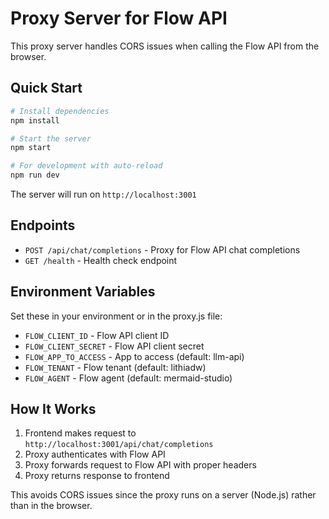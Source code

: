 # Proxy Server for Flow API

This proxy server handles CORS issues when calling the Flow API from the browser.

## Quick Start

```bash
# Install dependencies
npm install

# Start the server
npm start

# For development with auto-reload
npm run dev
```

The server will run on `http://localhost:3001`

## Endpoints

- `POST /api/chat/completions` - Proxy for Flow API chat completions
- `GET /health` - Health check endpoint

## Environment Variables

Set these in your environment or in the proxy.js file:

- `FLOW_CLIENT_ID` - Flow API client ID
- `FLOW_CLIENT_SECRET` - Flow API client secret
- `FLOW_APP_TO_ACCESS` - App to access (default: llm-api)
- `FLOW_TENANT` - Flow tenant (default: lithiadw)
- `FLOW_AGENT` - Flow agent (default: mermaid-studio)

## How It Works

1. Frontend makes request to `http://localhost:3001/api/chat/completions`
2. Proxy authenticates with Flow API
3. Proxy forwards request to Flow API with proper headers
4. Proxy returns response to frontend

This avoids CORS issues since the proxy runs on a server (Node.js) rather than in the browser.
